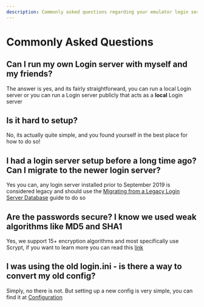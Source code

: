 ```yaml
---
description: Commonly asked questions regarding your emulator login server
---
```


# Commonly Asked Questions

## Can I run my own Login server with myself and my friends?

The answer is yes, and its fairly straightforward, you can run a local Login server or you can run a Login server publicly that acts as a **local** Login server

## Is it hard to setup?

No, its actually quite simple, and you found yourself in the best place for how to do so!

## I had a login server setup before a long time ago? Can I migrate to the newer login server?

Yes you can, any login server installed prior to September 2019 is considered legacy and should use the [Migrating from a Legacy Login Server Database](migrating-from-legacy-login-server.md) guide to do so

## Are the passwords secure? I know we used weak algorithms like MD5 and SHA1

Yes, we support 15+ encryption algorithms and most specifically use Scrypt, if you want to learn more you can read this [link](https://medium.com/@mpreziuso/password-hashing-pbkdf2-scrypt-bcrypt-and-argon2-e25aaf41598e)

## I was using the old login.ini - is there a way to convert my old config?

Simply, no there is not. But setting up a new config is very simple, you can find it at [Configuration](login-server-configuration.md)





